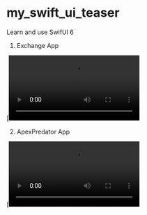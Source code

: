 # my_swift_ui_teaser
Learn and use SwifUI 6
1. Exchange App 

[![Watch the video](screenshots/exchange.mp4)

2. ApexPredator App

[![Watch the video](screenshots/apex.mp4)
